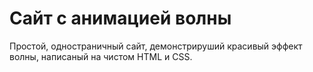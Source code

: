 # Сайт с анимацией волны

Простой, одностраничный сайт, демонстрируший красивый эффект волны, написаный на чистом HTML и CSS.

